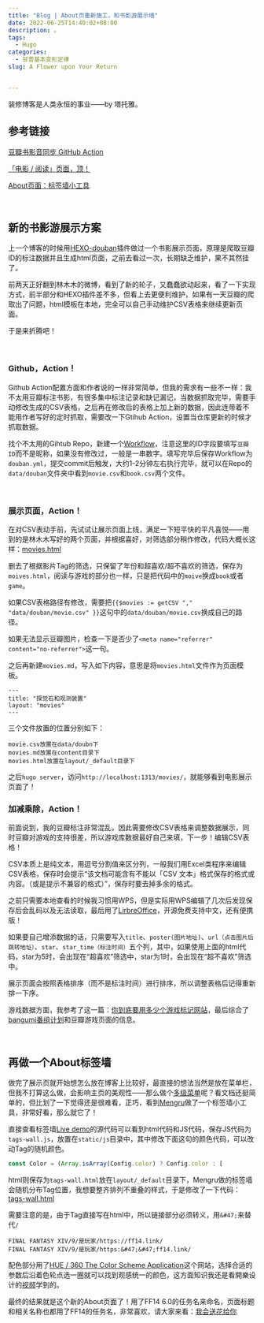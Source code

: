 ```yaml
---
title: "Blog | About页重新施工，和书影游展示墙"
date: 2022-06-25T14:40:02+08:00
description: 。
tags:
  - Hugo
categories:
  - 甘普基本变形定律
slug: A Flower upon Your Return


---
```


装修博客是人类永恒的事业——by 塔托雅。

## 参考链接

[豆瓣书影音同步 GitHub Action](https://imnerd.org/doumark.html)

[「电影 / 阅读」页面，顶！](https://immmmm.com/doumark-action/)

[About页面：标签墙小工具](https://mengru.space/?weeks/2022/24)

<br>

## 新的书影游展示方案

上一个博客的时候用[HEXO-douban](https://github.com/mythsman/hexo-douban)插件做过一个书影展示页面，原理是爬取豆瓣ID的标注数据并且生成html页面，之前去看过一次，长期缺乏维护，果不其然挂了。

前两天正好翻到林木木的微博，看到了新的轮子，又蠢蠢欲动起来，看了一下实现方式，前半部分和HEXO插件差不多，但看上去更便利维护，如果有一天豆瓣的爬取出了问题，html模板在本地，完全可以自己手动维护CSV表格来继续更新页面。

于是来折腾吧！

<br>

### Github，Action！

Github Action配置方面和作者说的一样非常简单，但我的需求有一些不一样：我不太用豆瓣标注书影，有很多集中标注记录和缺记漏记，当数据抓取完毕，需要手动修改生成的CSV表格，之后再在修改后的表格上加上新的数据，因此连带着不能用作者写好的定时抓取，需要改一下Gtihub Action，设置当仓库更新的时候才抓取数据。

找个不太用的Gihtub Repo，新建一个[Workflow](https://gist.github.com/Mantyke/ce98eaba50c620c9e1b83e240879639d)，注意这里的ID字段要填写`豆瓣ID`而不是昵称，如果没有修改过，一般是一串数字。填写完毕后保存Workflow为`douban.yml`，提交commit后触发，大约1-2分钟左右执行完毕，就可以在Repo的`data/douban`文件夹中看到`movie.csv`和`book.csv`两个文件。

<br>

### 展示页面，Action！

在对CSV表动手前，先试试让展示页面上线，满足一下短平快的平凡喜悦——用到的是林木木写好的两个页面，并根据喜好，对筛选部分稍作修改，代码大概长这样：[movies.html](https://gist.github.com/Mantyke/7f698d36642129f8115219109752c106)

删去了根据影片Tag的筛选，只保留了年份和超喜欢/超不喜欢的筛选，保存为`moives.html`，阅读与游戏的部分也一样，只是把代码中的`moive`换成`book`或者`game`。

如果CSV表格路径有修改，需要把`{{$movies := getCSV "," "data/douban/movie.csv" }}`这句中的`data/douban/movie.csv`换成自己的路径。

如果无法显示豆瓣图片，检查一下是否少了`<meta name="referrer" content="no-referrer">`这一句。

之后再新建`movies.md`，写入如下内容，意思是将`movies.html`文件作为页面模板。

```
---
title: "探觉石和观测装置"
layout: "movies"
---
```

三个文件放置的位置分别如下：

```
movie.csv放置在data/doubn下
movies.md放置在content目录下
movies.html放置在layout/_default目录下
```

之后`hugo server`，访问`http://localhost:1313/movies/`，就能够看到电影展示页面了！

### 加减乘除，Action！

前面说到，我的豆瓣标注非常混乱，因此需要修改CSV表格来调整数据展示，同时豆瓣对游戏的支持很差，所以游戏库数据最好自己来填，下一步！编辑CSV表格！

CSV本质上是纯文本，用逗号分割值来区分列，一般我们用Excel类程序来编辑CSV表格，保存时会提示“该文档可能含有不能以「CSV 文本」格式保存的格式或内容。（或是提示不兼容的格式）”，保存时要去掉多余的格式。

之前只需要本地查看的时候我习惯用WPS，但是实际用WPS编辑了几次后发现保存后会乱码以及无法读取，最后用了[LirbreOffice](https://www.libreoffice.org/)，开源免费支持中文，还有便携版！

如果要自己增添数据的话，只需要写入`title`、`poster(图片地址)`、`url（点击图片后跳转地址）`、`star`、`star_time（标注时间）`五个列，其中，如果使用上面的html代码，star为5时，会出现在“超喜欢”筛选中，star为1时，会出现在“超不喜欢”筛选中。

展示页面会按照表格排序（而不是标注时间）进行排序，所以调整表格后记得重新排一下序。

游戏数据方面，我参考了这一篇：[你到底要用多少个游戏标记网站](https://glennwoo.com/2022/06/23/about-video-game-collection-tracker-websites/)，最后综合了[bangumi番组计划](https://bangumi.tv/)和豆瓣游戏页面的信息。

<br>

## 再做一个About标签墙

做完了展示页就开始想怎么放在博客上比较好，最直接的想法当然是放在菜单栏，但我不打算这么做，会影响主页的美观性——那么做个[多级菜单](https://gohugo.io/templates/menu-templates/)呢？看文档还挺简单的，但比划了一下觉得还是很难看，正巧，看到[Mengru](https://mengru.space/)做了一个标签墙小工具，非常好看，那么就它了！

直接查看标签墙[Live demo](https://mengru.space/plugins/tags/?url=data.txt&title=Mengru)的源代码可以看到html代码和JS代码，保存JS代码为`tags-wall.js`，放置在`static/js`目录中，其中修改下面这句的颜色代码，可以改动Tag的随机颜色。

```js
const Color = (Array.isArray(Config.color) ? Config.color : [
```

html则保存为`tags-wall.html`放在`layout/_default`目录下，Mengru做的标签墙会随机分布Tag位置，我想要整齐排列不重叠的样式，于是修改了一下代码：[tags-wall.html](https://gist.github.com/Mantyke/13d02caace12d5911bf6c1ec3bc39722)

需要注意的是，由于Tag直接写在html中，所以链接部分必须转义，用`&#47;`来替代`/`

```
FINAL FANTASY XIV/9/是玩家/https://ff14.link/ 
FINAL FANTASY XIV/9/是玩家/https:&#47;&#47;ff14.link/
```

配色部分用了[HUE / 360 The Color Scheme Application](http://hue360.herokuapp.com/)这个网站，选择合适的参数后沿着色轮点选一圈就可以找到观感统一的颜色，这方面知识我还是看開樂设计的[视频](https://www.bilibili.com/video/BV17W4y1k73g)学到的。

最终的结果就是这个新的About页面了！用了FF14 6.0的任务名来命名，页面标题和相关名称也都用了FF14的任务名，非常喜欢，请大家来看：[我会送花给你](https://mantyke.icu/tags-wall)

<br>

<br>

<br>
